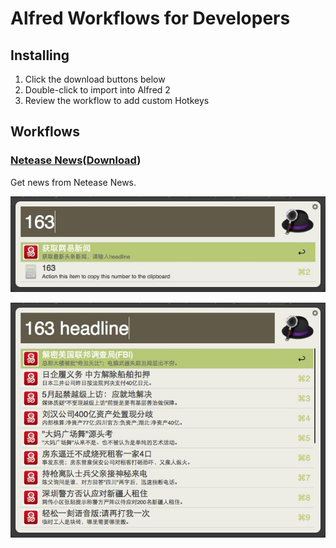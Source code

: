 # Alfred Workflows for Developers
## Installing
1. Click the download buttons below
2. Double-click to import into Alfred 2
3. Review the workflow to add custom Hotkeys

## Workflows
### [Netease News](https://github.com/Kingson/Alfred-Workflows)([Download](/Downloads/neteasenews.alfredworkflow))

Get news from Netease News.

![Screenshots：Type keyword](/Screenshots/type-163.png)

![Screenshots：Output](/Screenshots/netease-headline.png)


